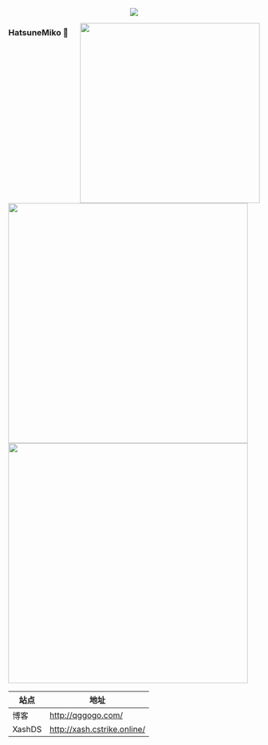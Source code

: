 <a href="https://github.com/HatsuneMiko">
  <p align="center">
    <img src="https://github-profile-trophy.vercel.app/?username=HatsuneMiko&column=7&theme=onedark"/>
  </p>
</a>
<a href="http://qggogo.com/">
  <img width="360px" align="right" src="https://metrics.lecoq.io/HatsuneMiko?template=terminal" />
</a>
<h3>HatsuneMiko 🌝</h3>
<img style="width:480px;" src="https://github-readme-stats.vercel.app/api?username=HatsuneMiko&theme=vue-dark&count_private=true&show_icons=true">
<img style="width:480px;" src="https://github-readme-stats.vercel.app/api/top-langs/?username=HatsuneMiko&theme=vue-dark&layout=compact">
<!-- <img width="340px" src="https://github-readme-stats.vercel.app/api/pin/?username=HatsuneMiko&repo=my-now-blog&theme=dark"> -->
<!-- <img src="https://github-readme-stats.vercel.app/api/top-langs/?username=HatsuneMiko&theme=dracula&layout=compact&locale=cn&langs_count=10&bg_color=00000010&text_color=c78944&hide=HTML,CSS" /> -->


| 站点| 地址      |
| ---- | ---- |
| 博客 | http://qggogo.com/ |
| XashDS | http://xash.cstrike.online/ |
